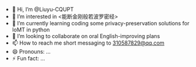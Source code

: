 - 👋 Hi, I’m @Liuyu-CQUPT
- 👀 I’m interested in <能断金刚般若波罗密经>
- 🌱 I’m currently learning coding some privacy-preservation solutions for IoMT in python
- 💞️ I’m looking to collaborate on oral English-improving plans
- 📫 How to reach me short messaging to 310587829@qq.com 
- 😄 Pronouns: ...
- ⚡ Fun fact: ...

<!---
Liuyu-CQUPT/Liuyu-CQUPT is a ✨ special ✨ repository because its `README.md` (this file) appears on your GitHub profile.
You can click the Preview link to take a look at your changes.
--->
